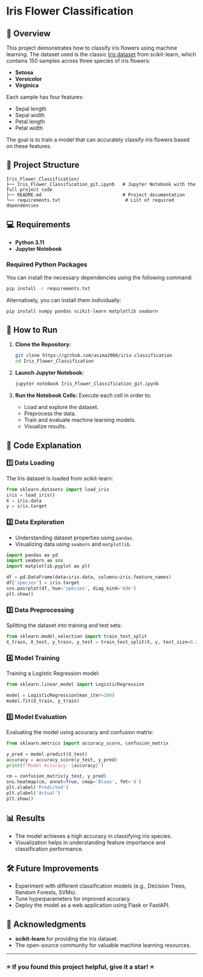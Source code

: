 # Iris Flower Classification

## 📌 Overview
This project demonstrates how to classify iris flowers using machine learning. The dataset used is the classic [Iris dataset](https://archive.ics.uci.edu/ml/datasets/iris) from scikit-learn, which contains 150 samples across three species of iris flowers:
- **Setosa**
- **Versicolor**
- **Virginica**

Each sample has four features:
- Sepal length
- Sepal width
- Petal length
- Petal width

The goal is to train a model that can accurately classify iris flowers based on these features.

## 📂 Project Structure
```
Iris_Flower_Classification/
├── Iris_Flower_Classification_git.ipynb   # Jupyter Notebook with the full project code
├── README.md                              # Project documentation
└── requirements.txt                        # List of required dependencies
```

## 💻 Requirements
- **Python 3.11**
- **Jupyter Notebook**

### Required Python Packages
You can install the necessary dependencies using the following command:

```bash
pip install -r requirements.txt
```

Alternatively, you can install them individually:
```bash
pip install numpy pandas scikit-learn matplotlib seaborn
```

## 🚀 How to Run

1. **Clone the Repository:**
   ```bash
   git clone https://github.com/asima2006/iris-classification
   cd Iris_Flower_Classification
   ```

2. **Launch Jupyter Notebook:**
   ```bash
   jupyter notebook Iris_Flower_Classification_git.ipynb
   ```

3. **Run the Notebook Cells:**
   Execute each cell in order to:
   - Load and explore the dataset.
   - Preprocess the data.
   - Train and evaluate machine learning models.
   - Visualize results.

## 📜 Code Explanation

### 1️⃣ Data Loading
The Iris dataset is loaded from scikit-learn:
```python
from sklearn.datasets import load_iris
iris = load_iris()
X = iris.data
y = iris.target
```

### 2️⃣ Data Exploration
- Understanding dataset properties using `pandas`.
- Visualizing data using `seaborn` and `matplotlib`.

```python
import pandas as pd
import seaborn as sns
import matplotlib.pyplot as plt

df = pd.DataFrame(data=iris.data, columns=iris.feature_names)
df['species'] = iris.target
sns.pairplot(df, hue='species', diag_kind='kde')
plt.show()
```

### 3️⃣ Data Preprocessing
Splitting the dataset into training and test sets:
```python
from sklearn.model_selection import train_test_split
X_train, X_test, y_train, y_test = train_test_split(X, y, test_size=0.2, random_state=42)
```

### 4️⃣ Model Training
Training a Logistic Regression model:
```python
from sklearn.linear_model import LogisticRegression

model = LogisticRegression(max_iter=200)
model.fit(X_train, y_train)
```

### 5️⃣ Model Evaluation
Evaluating the model using accuracy and confusion matrix:
```python
from sklearn.metrics import accuracy_score, confusion_matrix

y_pred = model.predict(X_test)
accuracy = accuracy_score(y_test, y_pred)
print(f"Model Accuracy: {accuracy}")

cm = confusion_matrix(y_test, y_pred)
sns.heatmap(cm, annot=True, cmap='Blues', fmt='d')
plt.xlabel('Predicted')
plt.ylabel('Actual')
plt.show()
```

## 📊 Results
- The model achieves a high accuracy in classifying iris species.
- Visualization helps in understanding feature importance and classification performance.

## 🛠 Future Improvements
- Experiment with different classification models (e.g., Decision Trees, Random Forests, SVMs).
- Tune hyperparameters for improved accuracy.
- Deploy the model as a web application using Flask or FastAPI.

## 🤝 Acknowledgments
- **scikit-learn** for providing the Iris dataset.
- The open-source community for valuable machine learning resources.

---
### ⭐ If you found this project helpful, give it a star! ⭐